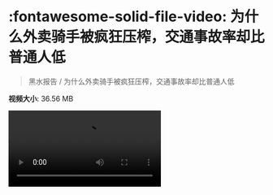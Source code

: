# :fontawesome-solid-file-video: 为什么外卖骑手被疯狂压榨，交通事故率却比普通人低

> 黑水报告 / 为什么外卖骑手被疯狂压榨，交通事故率却比普通人低

**视频大小**: 36.56 MB

<div class="video"><video src="https://file.hsyhx.top/archive/黑水报告/为什么外卖骑手被疯狂压榨，交通事故率却比普通人低.mp4" controls preload>🤔 您的浏览器不支持 video 标签</video></div>